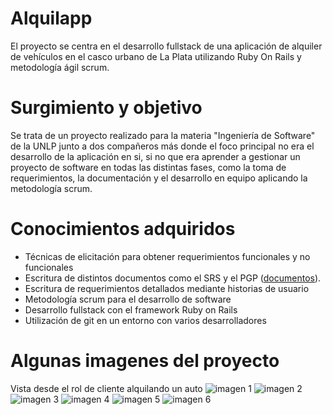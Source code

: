 # Alquilapp
El proyecto se centra en el desarrollo fullstack de una aplicación de alquiler de vehículos en el casco urbano de La Plata utilizando Ruby On Rails y metodología ágil scrum.

# Surgimiento y objetivo
Se trata de un proyecto realizado para la materia "Ingeniería de Software" de la UNLP junto a dos compañeros más donde el foco principal no era el desarrollo de la aplicación en si, si no que era aprender a gestionar un proyecto de software en todas las distintas fases, como la toma de requerimientos, la documentación y el desarrollo en equipo aplicando la metodología scrum.

# Conocimientos adquiridos
- Técnicas de elicitación para obtener requerimientos funcionales y no funcionales
- Escritura de distintos documentos como el SRS y el PGP ([documentos](https://github.com/gabi3724/Proyecto-Alquilapp/tree/main/documentos)).
- Escritura de requerimientos detallados mediante historias de usuario 
- Metodología scrum para el desarrollo de software
- Desarrollo fullstack con el framework Ruby on Rails
- Utilización de git en un entorno con varios desarrolladores

# Algunas imagenes del proyecto
Vista desde el rol de cliente alquilando un auto
![imagen 1](https://github.com/gabi3724/Proyecto-Alquilapp/tree/main/imagenes/16.png)
![imagen 2](https://github.com/gabi3724/Proyecto-Alquilapp/tree/main/imagenes/17.png)
![imagen 3](https://github.com/gabi3724/Proyecto-Alquilapp/tree/main/imagenes/18.png)
![imagen 4](https://github.com/gabi3724/Proyecto-Alquilapp/tree/main/imagenes/19.png)
![imagen 5](https://github.com/gabi3724/Proyecto-Alquilapp/tree/main/imagenes/20.png)
![imagen 6](https://github.com/gabi3724/Proyecto-Alquilapp/tree/main/imagenes/21.png)






